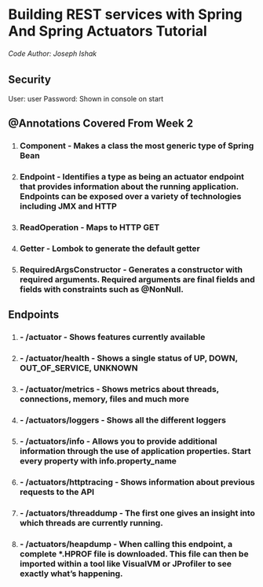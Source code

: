 # Building REST services with Spring And Spring Actuators Tutorial
###### Code Author: Joseph Ishak

## Security
User: user
Password: Shown in console on start

## @Annotations Covered From Week 2
1. ### Component - Makes a class the most generic type of Spring Bean
2. ### Endpoint - Identifies a type as being an actuator endpoint that provides information about the running application. Endpoints can be exposed over a variety of technologies including JMX and HTTP
3. ### ReadOperation - Maps to HTTP GET
4. ### Getter - Lombok to generate the default getter
5. ### RequiredArgsConstructor - Generates a constructor with required arguments. Required arguments are final fields and fields with constraints such as @NonNull.


## Endpoints
1. ### - /actuator - Shows features currently available
2. ### - /actuator/health - Shows a single status of UP, DOWN, OUT_OF_SERVICE, UNKNOWN
3. ### - /actuator/metrics - Shows metrics about threads, connections, memory, files and much more
4. ### - /actuators/loggers - Shows all the different loggers
5. ### - /actuators/info - Allows you to provide additional information through the use of application properties. Start every property with info.property_name 
6. ### - /actuators/httptracing - Shows information about previous requests to the API
7. ### - /actuators/threaddump - The first one gives an insight into which threads are currently running.
8. ### - /actuators/heapdump - When calling this endpoint, a complete *.HPROF file is downloaded. This file can then be imported within a tool like VisualVM or JProfiler to see exactly what’s happening.



